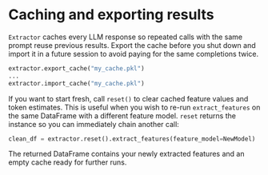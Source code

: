 # Caching and exporting results

`Extractor` caches every LLM response so repeated calls with the same prompt reuse previous results. Export the cache before you shut down and import it in a future session to avoid paying for the same completions twice.

```python
extractor.export_cache("my_cache.pkl")
...
extractor.import_cache("my_cache.pkl")
```

If you want to start fresh, call `reset()` to clear cached feature values and token estimates. This is useful when you wish to re-run `extract_features` on the same DataFrame with a different feature model. `reset` returns the instance so you can immediately chain another call:

```python
clean_df = extractor.reset().extract_features(feature_model=NewModel)
```

The returned DataFrame contains your newly extracted features and an empty cache ready for further runs.
